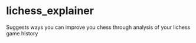 # lichess_explainer
Suggests ways you can improve you chess through analysis of your lichess game history
